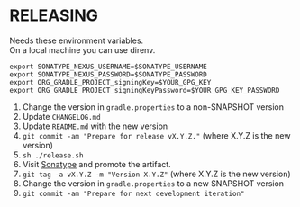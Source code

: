RELEASING
===

Needs these environment variables.  
On a local machine you can use direnv.

```
export SONATYPE_NEXUS_USERNAME=$SONATYPE_USERNAME
export SONATYPE_NEXUS_PASSWORD=$SONATYPE_PASSWORD
export ORG_GRADLE_PROJECT_signingKey=$YOUR_GPG_KEY
export ORG_GRADLE_PROJECT_signingKeyPassword=$YOUR_GPG_KEY_PASSWORD
```

1. Change the version in `gradle.properties` to a non-SNAPSHOT version
2. Update `CHANGELOG.md`
3. Update `README.md` with the new version
4. `git commit -am "Prepare for release vX.Y.Z."` (where X.Y.Z is the new version)
5. `sh ./release.sh`
6. Visit [Sonatype](https://oss.sonatype.org/#stagingRepositories) and promote the artifact.
8. `git tag -a vX.Y.Z -m "Version X.Y.Z"` (where X.Y.Z is the new version)
9. Change the version in `gradle.properties` to a new SNAPSHOT version
10. `git commit -am "Prepare for next development iteration"`
